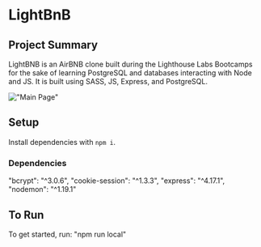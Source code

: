 # LightBnB

## Project Summary

LightBNB is an AirBNB clone built during the Lighthouse Labs Bootcamps for the sake of learning PostgreSQL and databases interacting with Node and JS. It is built using SASS, JS, Express, and PostgreSQL.

!["Main Page"](https://github.com/NFerracuti/lightbnb/docs/lightbnbmain.png?raw=true)

## Setup

Install dependencies with `npm i`.

### Dependencies
"bcrypt": "^3.0.6",
"cookie-session": "^1.3.3",
"express": "^4.17.1",
"nodemon": "^1.19.1"

## To Run
    
To get started, run: "npm run local"
```